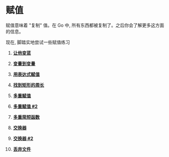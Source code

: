 # 赋值

赋值意味着 "复制" 值。在 Go 中, 所有东西都被复制了。之后你会了解更多这方面的信息。

现在, 脚踏实地尝试一些赋值练习

1. **[让他变蓝](https://github.com/inancgumus/learngo/tree/master/translation/chinese/06-变量/04-赋值/练习/01-make-it-blue)**

2. **[变量到变量](https://github.com/inancgumus/learngo/tree/master/translation/chinese/06-变量/04-赋值/练习/02-vars-to-vars)**

3. **[用表达式赋值](https://github.com/inancgumus/learngo/tree/master/translation/chinese/06-变量/04-赋值/练习/03-assign-with-expressions)**

4. **[找到矩形的周长](https://github.com/inancgumus/learngo/tree/master/translation/chinese/06-变量/04-赋值/练习/04-find-the-rectangle-perimeter)**

5. **[多重赋值](https://github.com/inancgumus/learngo/tree/master/translation/chinese/06-变量/04-赋值/练习/05-multi-assign)**

6. **[多重赋值 #2](https://github.com/inancgumus/learngo/tree/master/translation/chinese/06-变量/04-赋值/练习/06-multi-assign-2)**

7. **[多重简短函数](https://github.com/inancgumus/learngo/tree/master/translation/chinese/06-变量/04-赋值/练习/07-multi-short-func)**

8. **[交换器](https://github.com/inancgumus/learngo/tree/master/translation/chinese/06-变量/04-赋值/练习/08-swapper)**

9. **[交换器 #2](https://github.com/inancgumus/learngo/tree/master/translation/chinese/06-变量/04-赋值/练习/09-swapper-2)**

10. **[丢弃文件](https://github.com/inancgumus/learngo/tree/master/translation/chinese/06-变量/04-赋值/练习/10-discard-the-file)**

